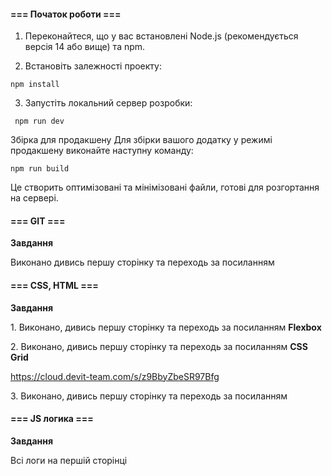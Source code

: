 #### **=== Початок роботи ===**

1. Переконайтеся, що у вас встановлені Node.js (рекомендується версія 14 або
   вище) та npm.

2. Встановіть залежності проекту:

```
npm install
```

3. Запустіть локальний сервер розробки:

```
 npm run dev
```

Збірка для продакшену Для збірки вашого додатку у режимі продакшену виконайте
наступну команду:

```
npm run build
```

Це створить оптимізовані та мінімізовані файли, готові для розгортання на
сервері.

#### **=== GIT ===**

**Завдання**

Виконано дивись першу сторінку та переходь за посиланням

#### **=== CSS, HTML ===**

**Завдання**

1\. Виконано, дивись першу сторінку та переходь за посиланням **Flexbox**

2\. Виконано, дивись першу сторінку та переходь за посиланням **CSS Grid**

<https://cloud.devit-team.com/s/z9BbyZbeSR97Bfg>

3\. Виконано, дивись першу сторінку та переходь за посиланням

#### **=== JS логика ===**

**Завдання**

Всі логи на першій сторінці
